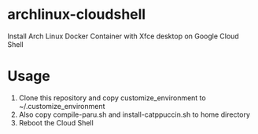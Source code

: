 # archlinux-cloudshell
Install Arch Linux Docker Container with Xfce desktop on Google Cloud Shell
# Usage
1. Clone this repository and copy customize_environment to ~/.customize_environment
2. Also copy compile-paru.sh and install-catppuccin.sh to home directory
3. Reboot the Cloud Shell
